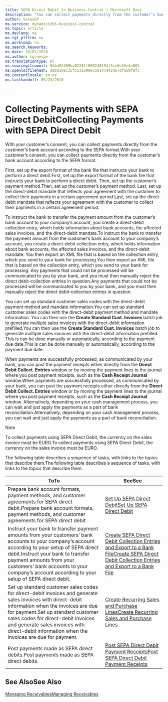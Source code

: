 ```yaml
---
title: SEPA Direct Debit in Business Central | Microsoft Docs
description: "You can collect payments directly from the customer’s bank account according to the SEPA format."
author: SorenGP
ms.service: dynamics365-business-central
ms.topic: article
ms.devlang: na
ms.tgt_pltfrm: na
ms.workload: na
ms.search.keywords: 
ms.date: 10/01/2018
ms.author: sgroespe
ms.translationtype: HT
ms.sourcegitcommit: 9dbd92409ba02281f008246194f3ce0c53e4e001
ms.openlocfilehash: d8bd168c35fc53a3998c5b147a42d67dfa58fefc
ms.contentlocale: en-nz
ms.lasthandoff: 09/28/2018

---
```

# <a name="collecting-payments-with-sepa-direct-debit"></a><span data-ttu-id="45496-103">Collecting Payments with SEPA Direct Debit</span><span class="sxs-lookup"><span data-stu-id="45496-103">Collecting Payments with SEPA Direct Debit</span></span>
<span data-ttu-id="45496-104">With your customer’s consent, you can collect payments directly from the customer’s bank account according to the SEPA format.</span><span class="sxs-lookup"><span data-stu-id="45496-104">With your customer’s consent, you can collect payments directly from the customer’s bank account according to the SEPA format.</span></span>  

 <span data-ttu-id="45496-105">First, set up the export format of the bank file that instructs your bank to perform a direct debit.</span><span class="sxs-lookup"><span data-stu-id="45496-105">First, set up the export format of the bank file that instructs your bank to perform a direct debit.</span></span> <span data-ttu-id="45496-106">Then, set up the customer’s payment method.</span><span class="sxs-lookup"><span data-stu-id="45496-106">Then, set up the customer’s payment method.</span></span> <span data-ttu-id="45496-107">Last, set up the direct-debit mandate that reflects your agreement with the customer to collect their payments in a certain agreement period.</span><span class="sxs-lookup"><span data-stu-id="45496-107">Last, set up the direct-debit mandate that reflects your agreement with the customer to collect their payments in a certain agreement period.</span></span>  

 <span data-ttu-id="45496-108">To instruct the bank to transfer the payment amount from the customer’s bank account to your company’s account, you create a direct-debit collection entry, which holds information about bank accounts, the affected sales invoices, and the direct-debit mandate.</span><span class="sxs-lookup"><span data-stu-id="45496-108">To instruct the bank to transfer the payment amount from the customer’s bank account to your company’s account, you create a direct-debit collection entry, which holds information about bank accounts, the affected sales invoices, and the direct-debit mandate.</span></span> <span data-ttu-id="45496-109">You then export an XML file that is based on the collection entry, which you send to your bank for processing.</span><span class="sxs-lookup"><span data-stu-id="45496-109">You then export an XML file that is based on the collection entry, which you send to your bank for processing.</span></span> <span data-ttu-id="45496-110">Any payments that could not be processed will be communicated to you by your bank, and you must then manually reject the direct debit-collection entries in question.</span><span class="sxs-lookup"><span data-stu-id="45496-110">Any payments that could not be processed will be communicated to you by your bank, and you must then manually reject the direct debit-collection entries in question.</span></span>  

 <span data-ttu-id="45496-111">You can set up standard customer sales codes with the direct-debit payment method and mandate information.</span><span class="sxs-lookup"><span data-stu-id="45496-111">You can set up standard customer sales codes with the direct-debit payment method and mandate information.</span></span> <span data-ttu-id="45496-112">You can then use the **Create Standard Cust. Invoices** batch job to generate multiple sales invoices with the direct-debit information prefilled.</span><span class="sxs-lookup"><span data-stu-id="45496-112">You can then use the **Create Standard Cust. Invoices** batch job to generate multiple sales invoices with the direct-debit information prefilled.</span></span> <span data-ttu-id="45496-113">This is can be done manually or automatically, according to the payment due date.</span><span class="sxs-lookup"><span data-stu-id="45496-113">This is can be done manually or automatically, according to the payment due date.</span></span>  

 <span data-ttu-id="45496-114">When payments are successfully processed, as communicated by your bank, you can post the payment receipts either directly from the **Direct Debit Collect. Entries** window or by moving the payment lines to the journal where you post payment receipts, such as the **Cash Receipt Journal** window.</span><span class="sxs-lookup"><span data-stu-id="45496-114">When payments are successfully processed, as communicated by your bank, you can post the payment receipts either directly from the **Direct Debit Collect. Entries** window or by moving the payment lines to the journal where you post payment receipts, such as the **Cash Receipt Journal** window.</span></span> <span data-ttu-id="45496-115">Alternatively, depending on your cash management process, you can wait and just apply the payments as a part of bank reconciliation.</span><span class="sxs-lookup"><span data-stu-id="45496-115">Alternatively, depending on your cash management process, you can wait and just apply the payments as a part of bank reconciliation.</span></span>  

> [!NOTE]  
>  <span data-ttu-id="45496-116">To collect payments using SEPA Direct Debit, the currency on the sales invoice must be EURO.</span><span class="sxs-lookup"><span data-stu-id="45496-116">To collect payments using SEPA Direct Debit, the currency on the sales invoice must be EURO.</span></span>  

 <span data-ttu-id="45496-117">The following table describes a sequence of tasks, with links to the topics that describe them.</span><span class="sxs-lookup"><span data-stu-id="45496-117">The following table describes a sequence of tasks, with links to the topics that describe them.</span></span>   

|<span data-ttu-id="45496-118">**To**</span><span class="sxs-lookup"><span data-stu-id="45496-118">**To**</span></span>|<span data-ttu-id="45496-119">**See**</span><span class="sxs-lookup"><span data-stu-id="45496-119">**See**</span></span>|  
|------------|-------------|  
|<span data-ttu-id="45496-120">Prepare bank account formats, payment methods, and customer agreements for SEPA direct debit.</span><span class="sxs-lookup"><span data-stu-id="45496-120">Prepare bank account formats, payment methods, and customer agreements for SEPA direct debit.</span></span>|[<span data-ttu-id="45496-121">Set Up SEPA Direct Debit</span><span class="sxs-lookup"><span data-stu-id="45496-121">Set Up SEPA Direct Debit</span></span>](finance-how-to-set-up-sepa-direct-debit.md)|  
|<span data-ttu-id="45496-122">Instruct your bank to transfer payment amounts from your customers’ bank accounts to your company’s account according to your setup of SEPA direct debit.</span><span class="sxs-lookup"><span data-stu-id="45496-122">Instruct your bank to transfer payment amounts from your customers’ bank accounts to your company’s account according to your setup of SEPA direct debit.</span></span>|[<span data-ttu-id="45496-123">Create SEPA Direct Debit Collection Entries and Export to a Bank File</span><span class="sxs-lookup"><span data-stu-id="45496-123">Create SEPA Direct Debit Collection Entries and Export to a Bank File</span></span>](finance-how-create-sepa-direct-debit-collection-entries-export-bank-file.md)|  
|<span data-ttu-id="45496-124">Set up standard customer sales codes for direct-debit invoices and generate sales invoices with direct-debit information when the invoices are due for payment.</span><span class="sxs-lookup"><span data-stu-id="45496-124">Set up standard customer sales codes for direct-debit invoices and generate sales invoices with direct-debit information when the invoices are due for payment.</span></span>|[<span data-ttu-id="45496-125">Create Recurring Sales and Purchase Lines</span><span class="sxs-lookup"><span data-stu-id="45496-125">Create Recurring Sales and Purchase Lines</span></span>](sales-how-work-standard-lines.md)|  
|<span data-ttu-id="45496-126">Post payments made as SEPA direct debits.</span><span class="sxs-lookup"><span data-stu-id="45496-126">Post payments made as SEPA direct debits.</span></span>|[<span data-ttu-id="45496-127">Post SEPA Direct Debit Payment Receipts</span><span class="sxs-lookup"><span data-stu-id="45496-127">Post SEPA Direct Debit Payment Receipts</span></span>](finance-how-to-post-sepa-direct-debit-payment-receipts.md)|  

## <a name="see-also"></a><span data-ttu-id="45496-128">See Also</span><span class="sxs-lookup"><span data-stu-id="45496-128">See Also</span></span>  
[<span data-ttu-id="45496-129">Managing Receivables</span><span class="sxs-lookup"><span data-stu-id="45496-129">Managing Receivables</span></span>](receivables-manage-receivables.md)

